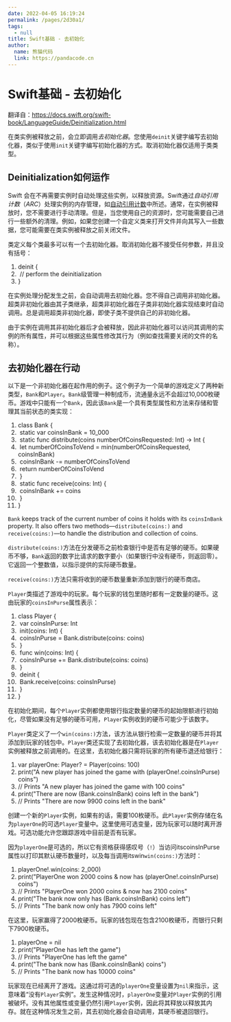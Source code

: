 ```yaml
---
date: 2022-04-05 16:19:24
permalink: /pages/2d30a1/
tags: 
  - null
title: Swift基础 - 去初始化
author: 
  name: 熊猫代码
  link: https://pandacode.cn
---
```

# Swift基础 - 去初始化

翻译自：https://docs.swift.org/swift-book/LanguageGuide/Deinitialization.html

在类实例被释放之前，会立即调用*去初始化器*。您使用`deinit`关键字编写去初始化器，类似于使用`init`关键字编写初始化器的方式。取消初始化器仅适用于类类型。

## Deinitialization如何运作

Swift 会在不再需要实例时自动处理这些实例，以释放资源。Swift通过*自动引用计数*（*ARC*）处理实例的内存管理，如[自动引用计数](https://docs.swift.org/swift-book/LanguageGuide/AutomaticReferenceCounting.html)中所述。通常，在实例被释放时，您不需要进行手动清理。但是，当您使用自己的资源时，您可能需要自己进行一些额外的清理。例如，如果您创建一个自定义类来打开文件并向其写入一些数据，您可能需要在类实例被释放之前关闭文件。

类定义每个类最多可以有一个去初始化器。取消初始化器不接受任何参数，并且没有括号：

1. deinit {
2. ​    // perform the deinitialization
3. }

在实例处理分配发生之前，会自动调用去初始化器。您不得自己调用非初始化器。超类非初始化器由其子类继承，超类非初始化器在子类非初始化器实现结束时自动调用。总是调用超类非初始化器，即使子类不提供自己的非初始化器。

由于实例在调用其非初始化器后才会被释放，因此非初始化器可以访问其调用的实例的所有属性，并可以根据这些属性修改其行为（例如查找需要关闭的文件的名称）。

## 去初始化器在行动

以下是一个非初始化器在起作用的例子。这个例子为一个简单的游戏定义了两种新类型，`Bank`和`Player`。`Bank`级管理一种制成币，流通量永远不会超过10,000枚硬币。游戏中只能有一个`Bank`，因此该`Bank`是一个具有类型属性和方法来存储和管理其当前状态的类实现：

1. class Bank {
2. ​    static var coinsInBank = 10_000
3. ​    static func distribute(coins numberOfCoinsRequested: Int) -> Int {
4. ​        let numberOfCoinsToVend = min(numberOfCoinsRequested, coinsInBank)
5. ​        coinsInBank -= numberOfCoinsToVend
6. ​        return numberOfCoinsToVend
7. ​    }
8. ​    static func receive(coins: Int) {
9. ​        coinsInBank += coins
10. ​    }
11. }

`Bank` keeps track of the current number of coins it holds with its `coinsInBank` property. It also offers two methods—`distribute(coins:)` and `receive(coins:)`—to handle the distribution and collection of coins.

`distribute(coins:)`方法在分发硬币之前检查银行中是否有足够的硬币。如果硬币不够，`Bank`返回的数字比请求的数字要小（如果银行中没有硬币，则返回零）。它返回一个整数值，以指示提供的实际硬币数量。

`receive(coins:)`方法只需将收到的硬币数量重新添加到银行的硬币商店。

`Player`类描述了游戏中的玩家。每个玩家的钱包里随时都有一定数量的硬币。这由玩家的`coinsInPurse`属性表示：

1. class Player {
2. ​    var coinsInPurse: Int
3. ​    init(coins: Int) {
4. ​        coinsInPurse = Bank.distribute(coins: coins)
5. ​    }
6. ​    func win(coins: Int) {
7. ​        coinsInPurse += Bank.distribute(coins: coins)
8. ​    }
9. ​    deinit {
10. ​        Bank.receive(coins: coinsInPurse)
11. ​    }
12. }

在初始化期间，每个`Player`实例都使用银行指定数量的硬币的起始限额进行初始化，尽管如果没有足够的硬币可用，`Player`实例收到的硬币可能少于该数字。

`Player`类定义了一个`win(coins:)`方法，该方法从银行检索一定数量的硬币并将其添加到玩家的钱包中。`Player`类还实现了去初始化器，该去初始化器是在`Player`实例被释放之前调用的。在这里，去初始化器只需将玩家的所有硬币退还给银行：

1. var playerOne: Player? = Player(coins: 100)
2. print("A new player has joined the game with \(playerOne!.coinsInPurse) coins")
3. // Prints "A new player has joined the game with 100 coins"
4. print("There are now \(Bank.coinsInBank) coins left in the bank")
5. // Prints "There are now 9900 coins left in the bank"

创建一个新的`Player`实例，如果有的话，需要100枚硬币。此`Player`实例存储在名为`playerOne`的可选`Player`变量中。这里使用可选变量，因为玩家可以随时离开游戏。可选功能允许您跟踪游戏中目前是否有玩家。

因为`playerOne`是可选的，所以它有资格获得感叹号（`!`）当访问itscoinsInPurse属性以打印其默认硬币数量时，以及每当调用itswin`win(coins:)`方法时：

1. playerOne!.win(coins: 2_000)
2. print("PlayerOne won 2000 coins & now has \(playerOne!.coinsInPurse) coins")
3. // Prints "PlayerOne won 2000 coins & now has 2100 coins"
4. print("The bank now only has \(Bank.coinsInBank) coins left")
5. // Prints "The bank now only has 7900 coins left"

在这里，玩家赢得了2000枚硬币。玩家的钱包现在包含2100枚硬币，而银行只剩下7900枚硬币。

1. playerOne = nil
2. print("PlayerOne has left the game")
3. // Prints "PlayerOne has left the game"
4. print("The bank now has \(Bank.coinsInBank) coins")
5. // Prints "The bank now has 10000 coins"

玩家现在已经离开了游戏。这通过将可选的`playerOne`变量设置为`nil`来指示，这意味着“没有`Player`实例”。发生这种情况时，`playerOne`变量对`Player`实例的引用被破坏。没有其他属性或变量仍然引用`Player`实例，因此将其释放以释放其内存。就在这种情况发生之前，其去初始化器会自动调用，其硬币被退回银行。
